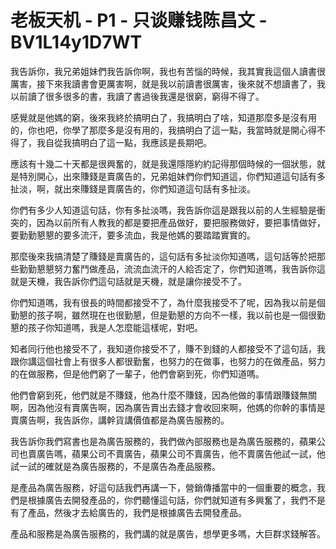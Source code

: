 # 老板天机 - P1 - 只谈赚钱陈昌文 - BV1L14y1D7WT

我告訴你，我兄弟姐妹們我告訴你啊，我也有苦惱的時候，我其實我這個人讀書很厲害，接下來我讀書會更厲害啊，就是我以前讀書很厲害，後來就不想讀書了，我以前讀了很多很多的書，我讀了書過後我還是很窮，窮得不得了。

感覺就是他媽的窮，後來我終於搞明白了，我搞明白了啥，知道那麼多是沒有用的，你也吧，你學了那麼多是沒有用的，我搞明白了這一點，我當時就是開心得不得了，我自從我搞明白了這一點，我應該是長期吧。

應該有十幾二十天都是很興奮的，就是我還隱隱約約記得那個時候的一個狀態，就是特別開心，出來賺錢是賣廣告的，兄弟姐妹們你們知道這，你們知道這句話有多扯淡，啊，就出來賺錢是賣廣告的，你們知道這句話有多扯淡。

你們有多少人知道這句話，你有多扯淡嗎，我告訴你這是跟我以前的人生經驗是衝突的，因為以前所有人教我的都是要把產品做好，要把服務做好，要把事情做好，要勤勤懇懇的要多流汗，要多流血，我是他媽的要踏踏實實的。

那麼後來我搞清楚了賺錢是賣廣告的，這句話有多扯淡你知道嗎，這句話等於把那些勤勤懇懇努力奮鬥做產品，流流血流汗的人給否定了，你們知道嗎，我告訴你這就是天機，我告訴你們這句話就是天機，就是讓你接受不了。

你們知道嗎，我有很長的時間都接受不了，為什麼我接受不了呢，因為我以前是個勤懇的孩子啊，雖然現在也很勤懇，但是勤懇的方向不一樣，我以前也是一個很勤懇的孩子你知道嗎，我是人怎麼能這樣呢，對吧。

知者同行他也接受不了，我知道你接受不了，賺不到錢的人都接受不了這句話，我跟你講這個社會上有很多人都很勤奮，也努力的在做事，也努力的在做產品，努力的在做服務，但是他們窮了一輩子，他們會窮到死，你們知道嗎。

他們會窮到死，他們就是不賺錢，他為什麼不賺錢，因為他做的事情跟賺錢無關啊，因為他沒有賣廣告啊，因為廣告賣出去錢才會收回來啊，他媽的你幹的事情是賣廣告啊，我告訴你，講幹貨講價值都是為廣告服務的。

我告訴你我們寫書也是為廣告服務的，我們做內部服務也是為廣告服務的，蘋果公司也賣廣告嗎，蘋果公司不賣廣告，蘋果公司不賣廣告，他不賣廣告他試一試，他試一試的確就是為廣告服務的，不是廣告為產品服務。

是產品為廣告服務，好這句話我們再講一下，營銷傳播當中的一個重要的概念，我們是根據廣告去開發產品的，你們聽懂這句話，你們就知道有多興奮了，我們不是有了產品，然後才去給廣告的，我們是根據廣告去開發產品。

產品和服務是為廣告服務的，我們講的就是廣告，想學更多嗎，大巨群求錢解答。